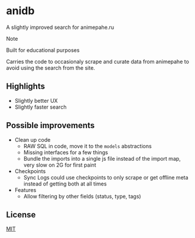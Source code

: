 # anidb

A slightly improved search for animepahe.ru 

> [!NOTE]
>
> Built for educational purposes


Carries the code to occasionaly scrape and curate data from animepahe to avoid using the search from the site. 

## Highlights 
- Slightly better UX 
- Slightly faster search

## Possible improvements 
- Clean up code
  - RAW SQL in code, move it to the `models` abstractions 
  - Missing interfaces for a few things 
  - Bundle the imports into a single js file instead of the import map, very slow on 2G for first paint
- Checkpoints 
  - Sync Logs could use checkpoints to only scrape or get offline meta instead of getting both at all times 
- Features 
  - Allow filtering by other fields (status, type, tags)
  

## License 
[MIT](/LICENSE)